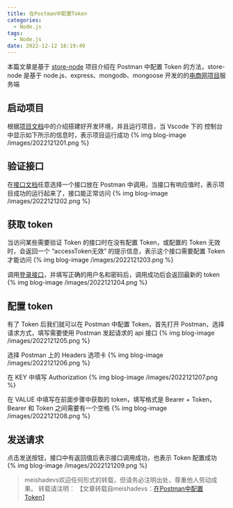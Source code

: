 ```yaml
---
title: 在Postman中配置Token
categories:
  - Node.js
tags:
  - Node.js
date: 2022-12-12 16:19:49
---
```


本篇文章是基于 [store-node](https://github.com/meishadevs/store-node) 项目介绍在 Postman 中配置 Token 的方法，store-node 是基于 node.js、express、mongodb、mongoose 开发的的[电商网项目](https://github.com/meishadevs/store-vue)服务端
<!--more-->

## 启动项目

根据[项目文档](https://github.com/meishadevs/store-node/blob/master/README.md)中的介绍搭建好开发环境，并且运行项目，当 Vscode 下的 控制台中显示如下所示的信息时，表示项目运行成功
{% img blog-image /images/2022121201.png %}

## 验证接口
在[接口文档](https://github.com/meishadevs/store-node/blob/master/API.md)任意选择一个接口放在 Postman 中调用，当接口有响应值时，表示项目成功的运行起来了，接口能正常访问
{% img blog-image /images/2022121202.png %}

## 获取 token
当访问某些需要验证 Token 的接口时在没有配置 Token，或配置的 Token 无效时，会返回一个 “accessToken无效” 的提示信息，表示这个接口需要配置 Token 才能访问
{% img blog-image /images/2022121203.png %}

调用[登录接口](https://github.com/meishadevs/store-node/blob/master/API.md#%E7%99%BB%E5%BD%95)，并填写正确的用户名和密码后，调用成功后会返回最新的 token
{% img blog-image /images/2022121204.png %}

## 配置 token
有了 Token 后我们就可以在 Postman 中配置 Token，首先打开 Postman，选择请求方式，填写需要使用 Postman 发起请求的 api 接口
{% img blog-image /images/2022121205.png %}

选择 Postman 上的 Headers 选项卡
{% img blog-image /images/2022121206.png %}

在 KEY 中填写 Authorization
{% img blog-image /images/2022121207.png %}

在 VALUE 中填写在前面步骤中获取的 token，填写格式是 Bearer + Token，Bearer 和 Token 之间需要有一个空格
{% img blog-image /images/2022121208.png %}

## 发送请求

点击发送按钮，接口中有返回值后表示接口调用成功，也表示 Token 配置成功
{% img blog-image /images/2022121209.png %}

> meishadevs欢迎任何形式的转载，但请务必注明出处，尊重他人劳动成果。
转载请注明： 【文章转载自meishadevs：[在Postman中配置Token](http://meishadevs.com/blog/在Postman中配置Token/)】